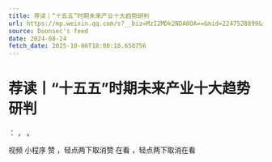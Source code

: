 ```yaml
---
title: 荐读丨“十五五”时期未来产业十大趋势研判
url: https://mp.weixin.qq.com/s?__biz=MzI2MDk2NDA0OA==&mid=2247528899&idx=2&sn=c339623301a1fb66270bc2425f1d132f
source: Doonsec's feed
date: 2024-08-24
fetch_date: 2025-10-06T18:00:18.650756
---
```


# 荐读丨“十五五”时期未来产业十大趋势研判

：
，
。

视频
小程序
赞
，轻点两下取消赞
在看
，轻点两下取消在看